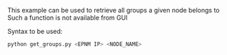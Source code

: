 This example can be used to retrieve all groups a given node belongs to
Such a function is not available from GUI

Syntax to be used:
```python
python get_groups.py <EPNM IP> <NODE_NAME>
```